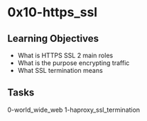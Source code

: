 # 0x10-https_ssl

## Learning Objectives

* What is HTTPS SSL 2 main roles
* What is the purpose encrypting traffic
* What SSL termination means

## Tasks

0-world_wide_web
1-haproxy_ssl_termination